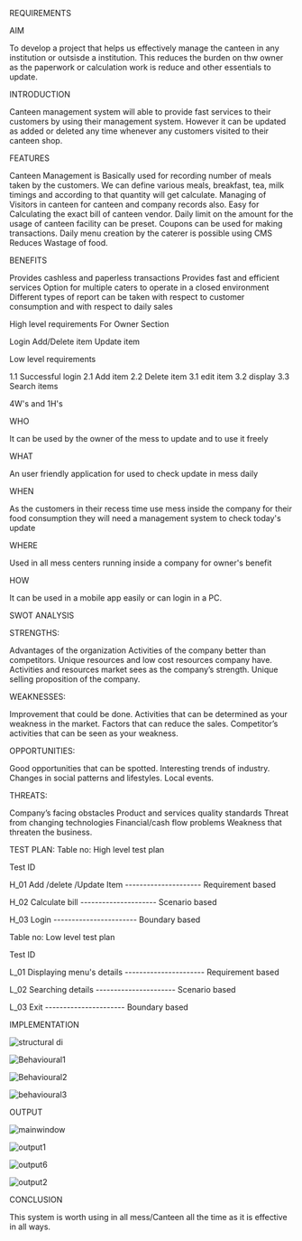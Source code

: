 REQUIREMENTS


AIM


To develop a project that helps us effectively manage the canteen in any institution or outsisde a institution. This reduces the burden on thw owner as the paperwork or calculation work is reduce and other essentials to update.

INTRODUCTION


Canteen management system will able to provide fast services to their customers by using their management system. However it can be updated as added or deleted any time whenever any customers visited to their canteen shop.

FEATURES


Canteen Management is Basically used for recording number of meals taken by the customers.
We can define various meals, breakfast, tea, milk timings and according to that quantity will get calculate.
Managing of Visitors in canteen for canteen and company records also.
Easy for Calculating the exact bill of canteen vendor.
Daily limit on the amount for the usage of canteen facility can be preset.
Coupons can be used for making transactions.
Daily menu creation by the caterer is possible using CMS Reduces Wastage of food.

BENEFITS


Provides cashless and paperless transactions Provides fast and efficient services Option for multiple caters to operate in a closed environment Different types of report can be taken with respect to customer consumption and with respect to daily sales

High level requirements For Owner Section

Login
Add/Delete item
Update item


Low level requirements

1.1 Successful login 2.1 Add item 2.2 Delete item 3.1 edit item 3.2 display 3.3 Search items



4W's and 1H's


WHO


It can be used by the owner of the mess to update and to use it freely

WHAT


An user friendly application for used to check update in mess daily

WHEN


As the customers in their recess time use mess inside the company for their food consumption they will need a management system to check today's update

WHERE


Used in all mess centers running inside a company for owner's benefit

HOW


It can be used in a mobile app easily or can login in a PC.

SWOT ANALYSIS

STRENGTHS:

Advantages of the organization
Activities of the company better than competitors.
Unique resources and low cost resources company have.
Activities and resources market sees as the company’s strength.
Unique selling proposition of the company.


WEAKNESSES:

Improvement that could be done.
Activities that can be determined as your weakness in the market.
Factors that can reduce the sales.
Competitor’s activities that can be seen as your weakness.


OPPORTUNITIES:

Good opportunities that can be spotted.
Interesting trends of industry.
Changes in social patterns and lifestyles.
Local events.


THREATS:

Company’s facing obstacles
Product and services quality standards
Threat from changing technologies
Financial/cash flow problems
Weakness that threaten the business.


TEST PLAN: Table no: High level test plan

Test ID

H_01 Add /delete /Update Item --------------------- Requirement based

H_02 Calculate bill --------------------- Scenario based

H_03 Login ----------------------- Boundary based

Table no: Low level test plan

Test ID

L_01 Displaying menu's details ---------------------- Requirement based

L_02 Searching details ---------------------- Scenario based

L_03 Exit ---------------------- Boundary based

IMPLEMENTATION

![structural di](https://user-images.githubusercontent.com/94235122/143301105-b737abee-0a4c-468c-919f-732c310b608c.png)

![Behavioural1](https://user-images.githubusercontent.com/94235122/143301206-5ed39184-254a-4b28-8715-e059d68d9ad1.png)

![Behavioural2](https://user-images.githubusercontent.com/94235122/143301222-20e29e57-eab9-49ef-b0ef-d3a51661f573.png)

![behavioural3](https://user-images.githubusercontent.com/94235122/143410828-abeba00e-598c-4fc9-ae43-dce0a41059b4.png)


OUTPUT


![mainwindow](https://user-images.githubusercontent.com/94235122/143455292-29e3892c-0316-4360-a656-c06b1775b490.png)


![output1](https://user-images.githubusercontent.com/94235122/143455181-36f4513c-7b5a-48da-8008-759d43bc9db7.png)


![output6](https://user-images.githubusercontent.com/94235122/143455247-0a75fafa-fbee-48ac-a895-21c399494adf.png)

![output2](https://user-images.githubusercontent.com/94235122/143455275-3b42fc35-98b2-4170-9362-83945eb8a691.png)

CONCLUSION

 This system is worth using in all mess/Canteen all the time as it is effective in all ways.

  



